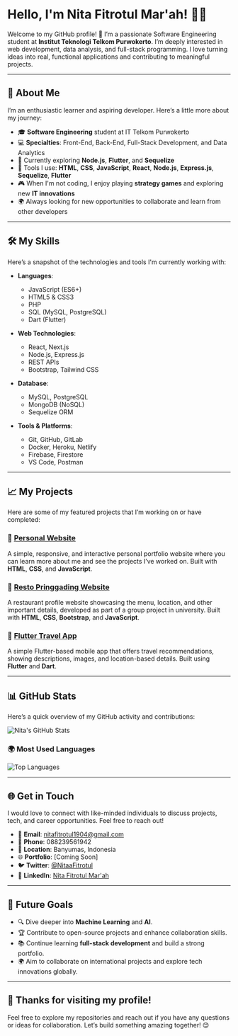 # Hello, I'm Nita Fitrotul Mar'ah! 👩‍💻

Welcome to my GitHub profile! 🎉 I’m a passionate Software Engineering student at **Institut Teknologi Telkom Purwokerto**. I’m deeply interested in web development, data analysis, and full-stack programming. I love turning ideas into real, functional applications and contributing to meaningful projects.

---

## 🌱 **About Me**
I’m an enthusiastic learner and aspiring developer. Here’s a little more about my journey:

- 🎓 **Software Engineering** student at IT Telkom Purwokerto  
- 💻 **Specialties**: Front-End, Back-End, Full-Stack Development, and Data Analytics  
- 🌟 Currently exploring **Node.js**, **Flutter**, and **Sequelize**  
- 🔧 Tools I use: **HTML**, **CSS**, **JavaScript**, **React**, **Node.js**, **Express.js**, **Sequelize**, **Flutter**  
- 🎮 When I'm not coding, I enjoy playing **strategy games** and exploring new **IT innovations**  
- 🌍 Always looking for new opportunities to collaborate and learn from other developers

---

## 🛠️ **My Skills**
Here’s a snapshot of the technologies and tools I'm currently working with:

- **Languages**:  
    - JavaScript (ES6+)
    - HTML5 & CSS3
    - PHP
    - SQL (MySQL, PostgreSQL)
    - Dart (Flutter)
  
- **Web Technologies**:  
    - React, Next.js
    - Node.js, Express.js
    - REST APIs
    - Bootstrap, Tailwind CSS
  
- **Database**:  
    - MySQL, PostgreSQL
    - MongoDB (NoSQL)
    - Sequelize ORM
  
- **Tools & Platforms**:  
    - Git, GitHub, GitLab  
    - Docker, Heroku, Netlify  
    - Firebase, Firestore  
    - VS Code, Postman

---

## 📈 **My Projects**
Here are some of my featured projects that I’m working on or have completed:

### 🚀 **[Personal Website](https://github.com/Nitaa1904/personal-website)**
A simple, responsive, and interactive personal portfolio website where you can learn more about me and see the projects I’ve worked on. Built with **HTML**, **CSS**, and **JavaScript**.

### 🛒 **[Resto Pringgading Website](https://github.com/Nitaa1904/resto-pringgading)**
A restaurant profile website showcasing the menu, location, and other important details, developed as part of a group project in university. Built with **HTML**, **CSS**, **Bootstrap**, and **JavaScript**.

### 📱 **[Flutter Travel App](https://github.com/Nitaa1904/flutter-travel-app)**
A simple Flutter-based mobile app that offers travel recommendations, showing descriptions, images, and location-based details. Built using **Flutter** and **Dart**.

---

## 📊 **GitHub Stats**
Here’s a quick overview of my GitHub activity and contributions:

![Nita's GitHub Stats](https://github-readme-stats.vercel.app/api?username=Nitaa1904&show_icons=true&theme=radical)

### 🌍 **Most Used Languages**
![Top Languages](https://github-readme-stats.vercel.app/api/top-langs/?username=Nitaa1904&layout=compact&theme=radical)

---

## 🌐 **Get in Touch**
I would love to connect with like-minded individuals to discuss projects, tech, and career opportunities. Feel free to reach out!

- 📧 **Email**: [nitafitrotul1904@gmail.com](mailto:nitafitrotul1904@gmail.com)  
- 📱 **Phone**: 088239561942  
- 📍 **Location**: Banyumas, Indonesia  
- 🌐 **Portfolio**: [Coming Soon]  
- 🐦 **Twitter**: [@NitaaFitrotul](https://twitter.com/NitaaFitrotul)  
- 💼 **LinkedIn**: [Nita Fitrotul Mar'ah](https://www.linkedin.com/in/nita-fitrotul-mar'ah/)

---

## 🚀 **Future Goals**
- 🔍 Dive deeper into **Machine Learning** and **AI**.
- 🏆 Contribute to open-source projects and enhance collaboration skills.
- 📚 Continue learning **full-stack development** and build a strong portfolio.
- 🌍 Aim to collaborate on international projects and explore tech innovations globally.

---

## 🎉 **Thanks for visiting my profile!**  
Feel free to explore my repositories and reach out if you have any questions or ideas for collaboration. Let’s build something amazing together! 😊  
